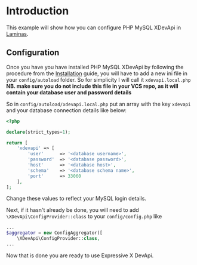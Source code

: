# Introduction

This example will show how you can configure PHP MySQL XDevApi in [Laminas](https://getlaminas.org).

## Configuration
Once you have you have installed PHP MySQL XDevApi by following the procedure from the [Installation](index.md) guide, you will have to add a new ini file in your `config/autoload` folder. So for simplicity I will call it `xdevapi.local.php` **NB. make sure you do not include this file in your VCS repo, as it will contain your database user and password details**

So in `config/autoload/xdevapi.local.php` put an array with the key `xdevapi` and your database connection details like below:

```php
<?php

declare(strict_types=1);

return [
    'xdevapi' => [
        'user'      => '<database username>',
        'password'  => '<database password>',
        'host'      => '<database host>',
        'schema'    => '<database schema name>',
        'port'      => 33060
    ],
];
```
Change these values to reflect your MySQL login details.

Next, if it hasn't already be done, you will need to add `\XDevApi\ConfigProvider::class` to your `config/config.php` like

```php
...
$aggregator = new ConfigAggregator([
    \XDevApi\ConfigProvider::class,
...
```
Now that is done you are ready to use Expressive X DevApi.

